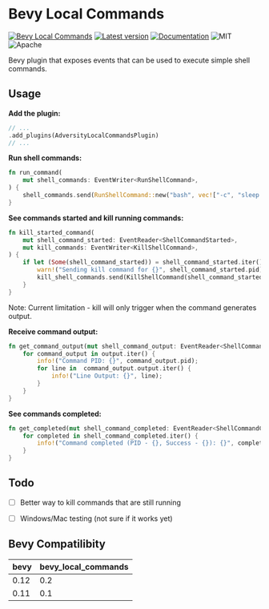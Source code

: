 # Bevy Local Commands

[![Bevy Local Commands](https://github.com/edouardpoitras/bevy_local_commands/actions/workflows/rust.yml/badge.svg?branch=main)](https://github.com/edouardpoitras/bevy_local_commands/actions/workflows/rust.yml)
[![Latest version](https://img.shields.io/crates/v/bevy_local_commands.svg)](https://crates.io/crates/bevy_local_commands)
[![Documentation](https://docs.rs/bevy_local_commands/badge.svg)](https://docs.rs/bevy_local_commands)
![MIT](https://img.shields.io/badge/license-MIT-blue.svg)
![Apache](https://img.shields.io/badge/license-Apache-blue.svg)

Bevy plugin that exposes events that can be used to execute simple shell commands.

## Usage

**Add the plugin:**

```rust
// ...
.add_plugins(AdversityLocalCommandsPlugin)
// ...
```

**Run shell commands:**

```rust
fn run_command(
    mut shell_commands: EventWriter<RunShellCommand>,
) {
    shell_commands.send(RunShellCommand::new("bash", vec!["-c", "sleep 1 && echo slept"]));
}
```

**See commands started and kill running commands:**

```rust
fn kill_started_command(
    mut shell_command_started: EventReader<ShellCommandStarted>,
    mut kill_commands: EventWriter<KillShellCommand>,
) {
    if let (Some(shell_command_started)) = shell_command_started.iter().last() {
        warn!("Sending kill command for {}", shell_command_started.pid);
        kill_shell_commands.send(KillShellCommand(shell_command_started.pid));
    }
}
```

Note: Current limitation - kill will only trigger when the command generates output.

**Receive command output:**

```rust
fn get_command_output(mut shell_command_output: EventReader<ShellCommandOutput>) {
    for command_output in output.iter() {
        info!("Command PID: {}", command_output.pid);
        for line in  command_output.output.iter() {
            info!("Line Output: {}", line);
        }
    }
}
```

**See commands completed:**

```rust
fn get_completed(mut shell_command_completed: EventReader<ShellCommandCompleted>) {
    for completed in shell_command_completed.iter() {
        info!("Command completed (PID - {}, Success - {}): {}", completed.pid, completed.success, completed.command);
    }
}
```

## Todo

- [ ] Better way to kill commands that are still running
- [ ] Windows/Mac testing (not sure if it works yet)


## Bevy Compatilibity

|bevy|bevy_local_commands|
|---|---|
|0.12|0.2|
|0.11|0.1|